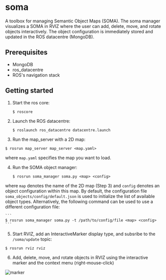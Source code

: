 soma
====

A toolbox for managing Semantic Object Maps (SOMA). The soma manager visualizes a SOMA in RVIZ where the user can add, delete, move, and rotate objects interactively. The object configuration is immediately stored and updated in the ROS datacentre (MongoDB).  


Prerequisites
-------------

- MongoDB
- ros_datacentre
- ROS's navigation stack 


Getting started
---------------
1. Start the ros core:

    ```
   $ roscore
    ```
2. Launch the ROS datacentre:

    ```
    $ roslaunch ros_datacentre datacentre.launch
    ```
3. Run the map_server with a 2D map:
  ```
  $ rosrun map_server map_server <map.yaml>
  ```
where `map.yaml` specifies the map you want to load.
    
4. Run the SOMA object manager:

    ```
    $ rosrun soma_manager soma.py <map> <config>
    ```
where `map` denotes the name of the 2D map (Step 3) and `config` denotes an object configuration within this map. By default, the configuration file `soma_objects/config/default.json` is used to initialize the list of available object types. Alternatively, the following command can be used to use a different configuration file:

    ```
    $ rosrun soma_manager soma.py -t /path/to/config/file <map> <config>
    ```
5. Start RVIZ, add an InteractiveMarker display type, and subsribe to the `/soma/update` topic:

  ```
  $ rosrun rviz rviz
  ```
6. Add, delete, move, and rotate objects in RVIZ using the interactive marker and the context menu (right-mouse-click)

![marker](https://raw.githubusercontent.com/kunzel/soma/master/doc/soma_manager.png)











